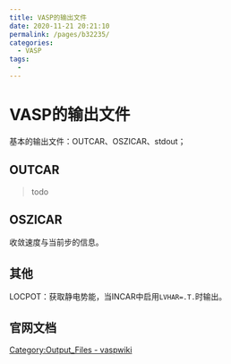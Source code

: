 ```yaml
---
title: VASP的输出文件
date: 2020-11-21 20:21:10
permalink: /pages/b32235/
categories: 
  - VASP
tags: 
  - 
---
```


# VASP的输出文件

基本的输出文件：OUTCAR、OSZICAR、stdout；



## OUTCAR

> todo



## OSZICAR

收敛速度与当前步的信息。





## 其他

LOCPOT：获取静电势能，当INCAR中启用`LVHAR=.T.`时输出。



## 官网文档

[Category:Output_Files - vaspwiki](https://www.vasp.at/wiki/index.php/Category:Output_Files)